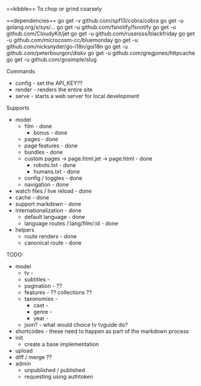 ==kibble==
To chop or grind coarsely

==dependencies==
go get -v github.com/spf13/cobra/cobra
go get -u golang.org/x/sys/...
go get -u github.com/fsnotify/fsnotify
go get -u github.com/CloudyKit/jet
go get -u github.com/russross/blackfriday
go get -u github.com/microcosm-cc/bluemonday
go get -u github.com/nicksnyder/go-i18n/goi18n
go get -u github.com/peterbourgon/diskv
go get -u github.com/gregjones/httpcache
go get -u github.com/gosimple/slug

Commands
 - config - set the API_KEY??
 - render - renders the entire site
 - serve - starts a web server for local development


Supports
* model
   * film - done
     * bonus - done
   * pages - done
   * page features - done
   * bundles - done
   * custom pages -> page.html.jet -> page.html - done
     * robots.txt - done
     * humans.txt - done
   * config / toggles - done
   * navigation - done
* watch files / live reload - done
* cache - done
* support markdown - done
* internationalization - done
   * default language - done
   * language routes /:lang/film/:id - done
* helpers
   * route renders - done
   * canonical route - done


TODO:
 * model
    * tv -
    * subtitles -
    * pagination - ??
    * features - ?? collections ??
    * taxonomies -
      * cast -
      * genre -
      * year -
    * json? - what would choice tv tvguide do?
 * shortcodes - these need to happen as part of the markdown process
 * init
    * create a base implementation
 * upload
 * diff / merge ??
 * admin
    * unpublished / published
    * requesting using authtoken
